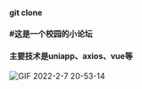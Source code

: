 #### git clone
#### #这是一个校园的小论坛
#### 主要技术是uniapp、axios、vue等
![GIF 2022-2-7 20-53-14](https://user-images.githubusercontent.com/75648273/152791752-6bff89ad-4e7a-474c-a754-9b70e1af32c5.gif)
